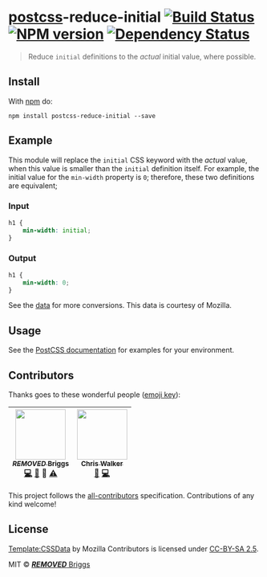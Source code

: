 # [postcss][postcss]-reduce-initial [![Build Status](https://travis-ci.org/***REMOVED***-eb/postcss-reduce-initial.svg?branch=master)][ci] [![NPM version](https://badge.fury.io/js/postcss-reduce-initial.svg)][npm] [![Dependency Status](https://gemnasium.com/***REMOVED***-eb/postcss-reduce-initial.svg)][deps]

> Reduce `initial` definitions to the *actual* initial value, where possible.


## Install

With [npm](https://npmjs.org/package/postcss-reduce-initial) do:

```
npm install postcss-reduce-initial --save
```


## Example

This module will replace the `initial` CSS keyword with the *actual* value,
when this value is smaller than the `initial` definition itself. For example,
the initial value for the `min-width` property is `0`; therefore, these two
definitions are equivalent;

### Input

```css
h1 {
    min-width: initial;
}
```

### Output

```css
h1 {
    min-width: 0;
}
```

See the [data](data/values.json) for more conversions. This data is courtesy
of Mozilla.


## Usage

See the [PostCSS documentation](https://github.com/postcss/postcss#usage) for
examples for your environment.


## Contributors

Thanks goes to these wonderful people ([emoji key](https://github.com/kentcdodds/all-contributors#emoji-key)):

<!-- ALL-CONTRIBUTORS-LIST:START - Do not remove or modify this section -->
| [<img src="https://avatars.githubusercontent.com/u/1282980?v=3" width="100px;"/><br /><sub>***REMOVED*** Briggs</sub>](http://***REMOVED***eb.info)<br />[💻](https://github.com/***REMOVED***-eb/postcss-reduce-initial/commits?author=***REMOVED***-eb) [📖](https://github.com/***REMOVED***-eb/postcss-reduce-initial/commits?author=***REMOVED***-eb) 👀 [⚠️](https://github.com/***REMOVED***-eb/postcss-reduce-initial/commits?author=***REMOVED***-eb) | [<img src="https://avatars.githubusercontent.com/u/551712?v=3" width="100px;"/><br /><sub>Chris Walker</sub>](http://thechriswalker.github.com/)<br />[🐛](https://github.com/***REMOVED***-eb/postcss-reduce-initial/issues?q=author%3Athechriswalker) [💻](https://github.com/***REMOVED***-eb/postcss-reduce-initial/commits?author=thechriswalker) |
| :---: | :---: |
<!-- ALL-CONTRIBUTORS-LIST:END -->

This project follows the [all-contributors] specification. Contributions of
any kind welcome!


## License

[Template:CSSData] by Mozilla Contributors is licensed under [CC-BY-SA 2.5].

[Template:CSSData]: https://developer.mozilla.org/en-US/docs/Template:CSSData
[CC-BY-SA 2.5]: http://creativecommons.org/licenses/by-sa/2.5/

MIT © [***REMOVED*** Briggs](http://***REMOVED***eb.info)


[all-contributors]: https://github.com/kentcdodds/all-contributors
[ci]:      https://travis-ci.org/***REMOVED***-eb/postcss-reduce-initial
[deps]:    https://gemnasium.com/***REMOVED***-eb/postcss-reduce-initial
[npm]:     http://badge.fury.io/js/postcss-reduce-initial
[postcss]: https://github.com/postcss/postcss
